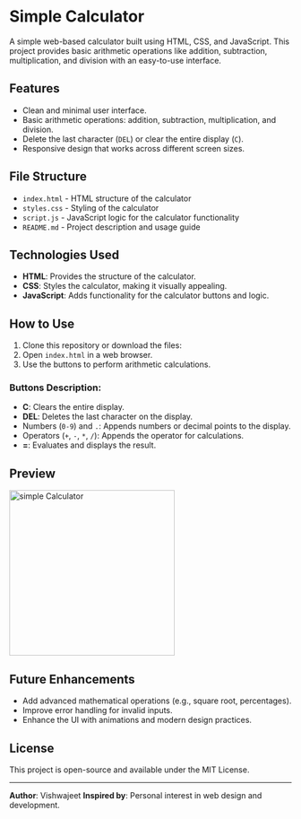 # Simple Calculator

A simple web-based calculator built using HTML, CSS, and JavaScript. This project provides basic arithmetic operations like addition, subtraction, multiplication, and division with an easy-to-use interface.

## Features

- Clean and minimal user interface.
- Basic arithmetic operations: addition, subtraction, multiplication, and division.
- Delete the last character (`DEL`) or clear the entire display (`C`).
- Responsive design that works across different screen sizes.

## File Structure
- `index.html` - HTML structure of the calculator
- `styles.css` - Styling of the calculator 
- `script.js` - JavaScript logic for the calculator functionality 
- `README.md` - Project description and usage guide



## Technologies Used

- **HTML**: Provides the structure of the calculator.
- **CSS**: Styles the calculator, making it visually appealing.
- **JavaScript**: Adds functionality for the calculator buttons and logic.

## How to Use

1. Clone this repository or download the files:
2. Open `index.html` in a web browser.
3. Use the buttons to perform arithmetic calculations.

### Buttons Description:

- **C**: Clears the entire display.
- **DEL**: Deletes the last character on the display.
- Numbers (`0-9`) and `.`: Appends numbers or decimal points to the display.
- Operators (`+`, `-`, `*`, `/`): Appends the operator for calculations.
- **=**: Evaluates and displays the result.

## Preview
<img width="295" alt="simple Calculator " src="https://github.com/user-attachments/assets/ae9081dd-8fc2-44e9-8d81-4f1173429d06" />


## Future Enhancements

- Add advanced mathematical operations (e.g., square root, percentages).
- Improve error handling for invalid inputs.
- Enhance the UI with animations and modern design practices.

## License

This project is open-source and available under the MIT License.

---

**Author**: Vishwajeet
**Inspired by**: Personal interest in web design and development.
